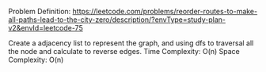 Problem Definition: https://leetcode.com/problems/reorder-routes-to-make-all-paths-lead-to-the-city-zero/description/?envType=study-plan-v2&envId=leetcode-75

Create a adjacency list to represent the graph, and using dfs to traversal all the node and calculate to reverse edges.
Time Complexity: O(n)
Space Complexity: O(n)
